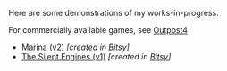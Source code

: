 Here are some demonstrations of my works-in-progress. 

For commercially available games, see [Outpost4](http://www.outpost4.net)

- [Marina (v2)](/mars.html) *[created in [Bitsy](bitsy.org)]*
- [The Silent Engines (v1)](/silent.html) *[created in [Bitsy](bitsy.org)]*
